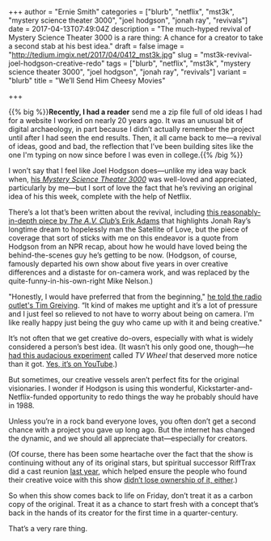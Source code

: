 +++
author = "Ernie Smith"
categories = ["blurb", "netflix", "mst3k", "mystery science theater 3000", "joel hodgson", "jonah ray", "revivals"]
date = 2017-04-13T07:49:04Z
description = "The much-hyped revival of Mystery Science Theater 3000 is a rare thing: A chance for a creator to take a second stab at his best idea."
draft = false
image = "http://tedium.imgix.net/2017/04/0412_mst3k.jpg"
slug = "mst3k-revival-joel-hodgson-creative-redo"
tags = ["blurb", "netflix", "mst3k", "mystery science theater 3000", "joel hodgson", "jonah ray", "revivals"]
variant = "blurb"
title = "We’ll Send Him Cheesy Movies"

+++

{{% big %}}**Recently, I had a reader** send me a zip file full of old ideas I had for a website I worked on nearly 20 years ago. It was an unusual bit of digital archaeology, in part because I didn’t actually remember the project until after I had seen the end results. Then, it all came back to me—a revival of ideas, good and bad, the reflection that I’ve been building sites like the one I'm typing on now since before I was even in college.{{% /big %}}

I won’t say that I feel like Joel Hodgson does—unlike my idea way back when, [his *Mystery Science Theater 3000*](http://amzn.to/2nGPdzw) was well-loved and appreciated, particularly by me—but I sort of love the fact that he’s reviving an original idea of his this week, complete with the help of Netflix.

There’s a lot that’s been written about the revival, including [this reasonably-in-depth piece by *The A.V. Club*’s Erik Adams](http://www.avclub.com/article/they-saved-mst3ks-brain-story-amazing-colossal-cul-253432) that highlights Jonah Ray’s longtime dream to hopelessly man the Satellite of Love, but the piece of coverage that sort of sticks with me on this endeavor is a quote from Hodgson from an NPR recap, about how he would have loved being the behind-the-scenes guy he’s getting to be now. (Hodgson, of course, famously departed his own show about five years in over creative differences and a distaste for on-camera work, and was replaced by the quite-funny-in-his-own-right Mike Nelson.)

 "Honestly, I would have preferred that from the beginning," [he told the radio outlet's Tim Greiving](http://www.npr.org/2017/04/12/522639096/new-mystery-science-theater-coming-to-netflix-in-the-not-too-distant-future). “It kind of makes me uptight and it’s a lot of pressure and I just feel so relieved to not have to worry about being on camera. I'm like really happy just being the guy who came up with it and being creative."

It’s not often that we get creative do-overs, especially with what is widely considered a person’s best idea. (It wasn’t his only good one, though—he [had this audacious experiment](http://splitsider.com/2017/02/when-feig-apatow-cross-and-hodgson-spun-the-tv-wheel/) called *TV Wheel* that deserved more notice than it got. [Yes, it’s on YouTube](https://www.youtube.com/watch?v=d4lD1xjtGYE&index=1&list=RDd4lD1xjtGYE).) 

But sometimes, our creative vessels aren’t perfect fits for the original visionaries. I wonder if Hodgson is using this wonderful, Kickstarter-and-Netflix-funded opportunity to redo things the way he probably should have in 1988.

Unless you’re in a rock band everyone loves, you often don’t get a second chance with a project you gave up long ago. But the internet has changed the dynamic, and we should all appreciate that—especially for creators.

(Of course, there has been some heartache over the fact that the show is continuing without any of its original stars, but spiritual successor RiffTrax did a cast reunion [last year](http://amzn.to/2nGIndq), which helped ensure the people who found their creative voice with this show [didn’t lose ownership of it, either](http://flavorwire.com/582703/rifftraxs-mst3k-reunion-was-a-welcome-revival-and-necessary-transition).)

So when this show comes back to life on Friday, don’t treat it as a carbon copy of the original. Treat it as a chance to start fresh with a concept that’s back in the hands of its creator for the first time in a quarter-century.

That’s a very rare thing.